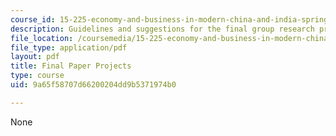 ```yaml
---
course_id: 15-225-economy-and-business-in-modern-china-and-india-spring-2008
description: Guidelines and suggestions for the final group research project.
file_location: /coursemedia/15-225-economy-and-business-in-modern-china-and-india-spring-2008/9a65f58707d66200204dd9b5371974b0_final_assn.pdf
file_type: application/pdf
layout: pdf
title: Final Paper Projects
type: course
uid: 9a65f58707d66200204dd9b5371974b0

---
```

None